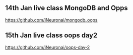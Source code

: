 ## 14th Jan live class MongoDB and Opps
https://github.com/iNeuronai/mongodb_oops


## 15th Jan live class oops day2
https://github.com/iNeuronai/oops-day-2
